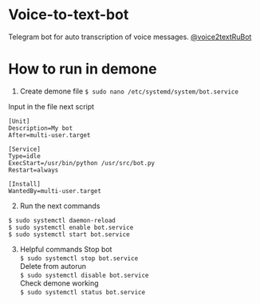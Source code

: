 # Voice-to-text-bot
Telegram bot for auto transcription of voice messages. 
[@voice2textRuBot](https://t.me/voice2textRuBot)

# How to run in demone
1. Create demone file
`$ sudo nano /etc/systemd/system/bot.service`

Input in the file next script
```
[Unit]
Description=My bot
After=multi-user.target
 
[Service]
Type=idle
ExecStart=/usr/bin/python /usr/src/bot.py
Restart=always
 
[Install]
WantedBy=multi-user.target
```
2. Run the next commands
```
$ sudo systemctl daemon-reload
$ sudo systemctl enable bot.service
$ sudo systemctl start bot.service
```

3. Helpful commands
Stop bot  
`$ sudo systemctl stop bot.service`  
Delete from autorun   
`$ sudo systemctl disable bot.service`  
Check demone working  
`$ sudo systemctl status bot.service`
